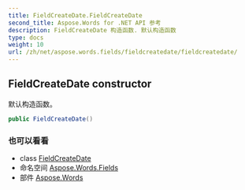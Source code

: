 ```yaml
---
title: FieldCreateDate.FieldCreateDate
second_title: Aspose.Words for .NET API 参考
description: FieldCreateDate 构造函数. 默认构造函数
type: docs
weight: 10
url: /zh/net/aspose.words.fields/fieldcreatedate/fieldcreatedate/
---
```

## FieldCreateDate constructor

默认构造函数。

```csharp
public FieldCreateDate()
```

### 也可以看看

* class [FieldCreateDate](../)
* 命名空间 [Aspose.Words.Fields](../../fieldcreatedate/)
* 部件 [Aspose.Words](../../../)


